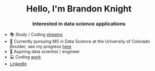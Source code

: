<h1 align="center">Hello, I'm Brandon Knight</h1> 
<h3 align="center">Interested in data science applications</h3>
 
- 📚 Study / Coding [streams](https://www.youtube.com/@BrandonJKnight/streams)
- 📕 Currently pursuing MS in Data Science at the University of Colorado Boulder; see my progress [here](https://github.com/BKnightHD/MS-Data-Science)
- 🧮 Aspiring data scientist / engineer
- 💻 Coding [work](https://github.com/BKnightHD/Python-CC)
- [LinkedIn](https://www.linkedin.com/in/brandon-knight-60469422b/)
